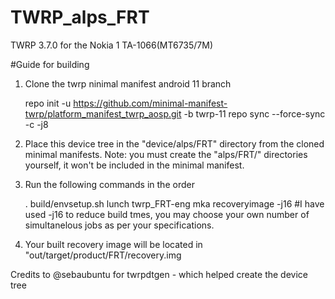 # TWRP_alps_FRT
TWRP 3.7.0 for the Nokia 1 TA-1066(MT6735/7M)


#Guide for building
1. Clone the twrp ninimal manifest android 11 branch

   repo init -u https://github.com/minimal-manifest-twrp/platform_manifest_twrp_aosp.git -b twrp-11
   repo sync --force-sync -c -j8
   
3. Place this device tree in the "device/alps/FRT" directory from the cloned minimal manifests. Note: you must create the "alps/FRT/" directories yourself, it won't be included in the minimal manifest.
4. Run the following commands in the order

   . build/envsetup.sh
   lunch twrp_FRT-eng
   mka recoveryimage -j16 #I have used -j16 to reduce build tmes, you may choose your own number of simultanelous jobs as per your specifications.

6. Your built recovery image will be located in "out/target/product/FRT/recovery.img

Credits to @sebaubuntu for twrpdtgen - which helped create the device tree
